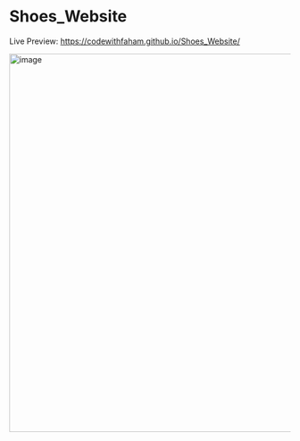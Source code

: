 # Shoes_Website

Live Preview: https://codewithfaham.github.io/Shoes_Website/


<img width="1366" height="678" alt="image" src="https://github.com/user-attachments/assets/f8bce5b3-959b-4dd1-b4c9-62cf2ca69dae" />
